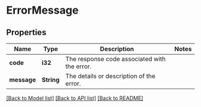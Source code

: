 # ErrorMessage

## Properties

Name | Type | Description | Notes
------------ | ------------- | ------------- | -------------
**code** | **i32** | The response code associated with the error. | 
**message** | **String** | The details or description of the error. | 

[[Back to Model list]](../README.md#documentation-for-models) [[Back to API list]](../README.md#documentation-for-api-endpoints) [[Back to README]](../README.md)


